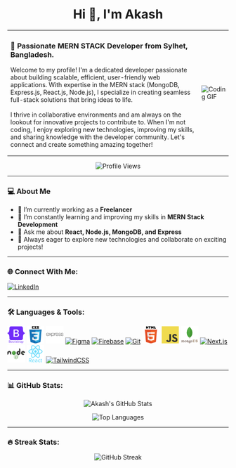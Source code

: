 <h1 align="center">Hi 👋, I'm Akash</h1>

<table align="center">
  <tr>
    <td>
      <h3>🚀 Passionate MERN STACK Developer from Sylhet, Bangladesh.</h3>
      <p>
        Welcome to my profile! I'm a dedicated developer passionate about building scalable, efficient, user-friendly web applications. With expertise in the MERN stack (MongoDB, Express.js, React.js, Node.js), I specialize in creating seamless full-stack solutions that bring ideas to life. 
        <br><br>
        I thrive in collaborative environments and am always on the lookout for innovative projects to contribute to. When I'm not coding, I enjoy exploring new technologies, improving my skills, and sharing knowledge with the developer community. Let's connect and create something amazing together!
      </p>
    </td>
    <td>
      <img src="https://media.giphy.com/media/u2pmTWUi0MXjyrMaVj/giphy.gif" alt="Coding GIF" width="300px" />
    </td>
  </tr>
</table>

<p align="center">
  <img src="https://komarev.com/ghpvc/?username=royakash2&label=Profile%20views&color=0e75b6&style=flat" alt="Profile Views" />
</p>

---

### 💻 About Me
- 🔭 I’m currently working as a **Freelancer**
- 🌱 I’m constantly learning and improving my skills in **MERN Stack Development**
- 💬 Ask me about **React, Node.js, MongoDB, and Express**
- 🌟 Always eager to explore new technologies and collaborate on exciting projects!

---

### 🌐 Connect With Me:
<p align="left">
  <a href="https://linkedin.com/in/akash-roy-0b28442b2" target="_blank">
    <img src="https://img.shields.io/badge/LinkedIn-0077B5?style=for-the-badge&logo=linkedin&logoColor=white" alt="LinkedIn" />
  </a>
</p>

---

### 🛠️ Languages & Tools:
<p align="left">
  <a href="https://getbootstrap.com" target="_blank"><img src="https://raw.githubusercontent.com/devicons/devicon/master/icons/bootstrap/bootstrap-plain-wordmark.svg" alt="Bootstrap" width="40" height="40"/></a>
  <a href="https://www.w3schools.com/css/" target="_blank"><img src="https://raw.githubusercontent.com/devicons/devicon/master/icons/css3/css3-original-wordmark.svg" alt="CSS3" width="40" height="40"/></a>
  <a href="https://expressjs.com" target="_blank"><img src="https://raw.githubusercontent.com/devicons/devicon/master/icons/express/express-original-wordmark.svg" alt="Express" width="40" height="40"/></a>
  <a href="https://www.figma.com/" target="_blank"><img src="https://www.vectorlogo.zone/logos/figma/figma-icon.svg" alt="Figma" width="40" height="40"/></a>
  <a href="https://firebase.google.com/" target="_blank"><img src="https://www.vectorlogo.zone/logos/firebase/firebase-icon.svg" alt="Firebase" width="40" height="40"/></a>
  <a href="https://git-scm.com/" target="_blank"><img src="https://www.vectorlogo.zone/logos/git-scm/git-scm-icon.svg" alt="Git" width="40" height="40"/></a>
  <a href="https://www.w3.org/html/" target="_blank"><img src="https://raw.githubusercontent.com/devicons/devicon/master/icons/html5/html5-original-wordmark.svg" alt="HTML5" width="40" height="40"/></a>
  <a href="https://developer.mozilla.org/en-US/docs/Web/JavaScript" target="_blank"><img src="https://raw.githubusercontent.com/devicons/devicon/master/icons/javascript/javascript-original.svg" alt="JavaScript" width="40" height="40"/></a>
  <a href="https://www.mongodb.com/" target="_blank"><img src="https://raw.githubusercontent.com/devicons/devicon/master/icons/mongodb/mongodb-original-wordmark.svg" alt="MongoDB" width="40" height="40"/></a>
  <a href="https://nextjs.org/" target="_blank"><img src="https://cdn.worldvectorlogo.com/logos/nextjs-2.svg" alt="Next.js" width="40" height="40"/></a>
  <a href="https://nodejs.org" target="_blank"><img src="https://raw.githubusercontent.com/devicons/devicon/master/icons/nodejs/nodejs-original-wordmark.svg" alt="Node.js" width="40" height="40"/></a>
  <a href="https://reactjs.org/" target="_blank"><img src="https://raw.githubusercontent.com/devicons/devicon/master/icons/react/react-original-wordmark.svg" alt="React" width="40" height="40"/></a>
  <a href="https://tailwindcss.com/" target="_blank"><img src="https://www.vectorlogo.zone/logos/tailwindcss/tailwindcss-icon.svg" alt="TailwindCSS" width="40" height="40"/></a>
</p>

---

### 📊 GitHub Stats:
<p align="center">
  <img src="https://github-readme-stats.vercel.app/api?username=royakash2&show_icons=true&locale=en&theme=radical" alt="Akash's GitHub Stats" />
</p>

<p align="center">
  <img src="https://github-readme-stats.vercel.app/api/top-langs?username=royakash2&show_icons=true&locale=en&layout=compact&theme=radical" alt="Top Languages" />
</p>

---

### 🔥 Streak Stats:
<p align="center">
  <img src="https://github-readme-streak-stats.herokuapp.com/?user=royakash2&theme=radical" alt="GitHub Streak" />
</p>
